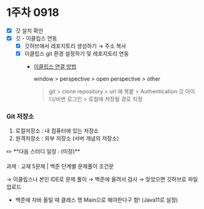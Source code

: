 # 1주차 0918

- [x]  깃 설치 확인
- [x]  깃 - 이클립스 연동
    - [x]  깃허브에서 레포지토리 생성하기 → 주소 복사
    - [x]  이클립스 git 환경 설정하기 및 레포지토리 연동
        - [이클립스 연결 방법](https://s-bug.tistory.com/59#1.%20깃허브에서%20레포지토리%20(Repository)%20생성하기-1)
            
            window > perspective > open perspective > other 
            
            > git > clone repository > url 에 복붙 > Authentication 깃 아이디/비번 로그인 > 로컬에 저장될 경로 지정
            

### **Git 저장소**

1. 로컬저장소 : 내 컴퓨터에 있는 저장소
2. 원격저장소 : 외부 저장소 (서버 개념의 저장소) 

<aside>
✏️ **다음 스터디 일정 : (미정)**

과제 : 교재 5문제 | 백준 단계별 문제풀이 조건문 

→ 이클립스나 본인 IDE로 문제 풀이 → 백준에 올려서 검사 → 맞았으면 깃허브로 파일 업로드

- 백준에 자바 올릴 때 클래스 명 Main으로 해야한다구 함! (Java11로 설정)
</aside>